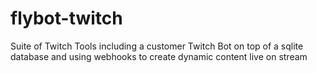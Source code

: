 # flybot-twitch
Suite of Twitch Tools including a customer Twitch Bot on top of a sqlite database and using webhooks to create dynamic content live on stream

